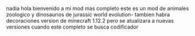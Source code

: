 
nadia hola bienvenido a mi mod mas completo  este es un mod de animales zoologico  y dinosaurios de   jurassic world evolution- tambien habra decoraciones  version de minecraft 1.12.2 pero se atualizara a nuevas versiones cuando este completo se busca codificador 



